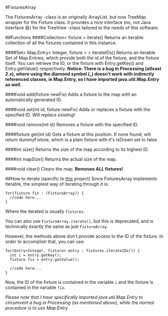 #FixturesArray

The FixturesArray -class is an originally ArrayList, but now TreeMap wrapper for the Fixture class. It provides a nice interface (no, not Java Interface :smile:) for the TreeView -class tailored to the needs of this software.

##Functions
####Collection< fixture > iterate()
Returns an iterable collection of all the fixtures contained in this instance.

####Set< Map.Entry< Integer, fixture > > iterateIDs()
Returns an iterable Set of Map.Entries, which provide both the id of the fixture, and the fixture itself.
You can retrieve the ID, or the fixture with Entry.getKey() and Entry.getValue() respectively.
**Notice: There is a bug in Processing (atleast 2.x), where using the diamond symbol (_<Classes here..._>) doesn't work with indirectly referenced classes, ie Map.Entry, so I have imported java.util.Map.Entry as well.**

####void add(fixture newFix)
Adds a fixture to the map with an automatically generated ID.

####void set(int id, fixture newFix)
Adds or replaces a fixture with the specified ID. _Will replace existing!_

####void remove(int id)
Removes a fixture with the specified ID.

####fixture get(int id)
Gets a fixture at this position. If none found, will return dummyFixture, which is a plain fixture with it's isDrawn set to false.

####int size()
Returns the size of the map according to its highest ID.

####int mapSize()
Returns the actual size of the map.

####void clear()
Clears the map. **Removes _ALL_ fixtures!**


##How to iterate (specific to [this](https://github.com/eliasjhojala/DMX-lighting-controller) project)
Since FixturesArray implements Iterable, the simplest way of iterating through it is:
```processing
for(fixture fix : (FixtureArray)) {
  //code here...
}
```
Where the iterated is usually `fixtures`.

You can also use `FixtureArray.iterate()`, but this is deprecated, and is technically exactly the same as just `FixtureArray`.

However, the methods above don't provide access to the ID of the fixture. In order to accomplish that, you can use:
```processing
for(Entry<Integer, fixture> entry : fixtures.iterateIDs()) {
  int i = entry.getKey();
  fixture fix = entry.getValue();
  
  //code here...
}
```
Now, the ID of the fixture is contained in the variable `i` and the fixture is contained in the variable `fix`.

_Please note that I have specifically imported java.util.Map.Entry to circumvent a bug in Processing (as mentioned above), while the normal procedure is to use Map.Entry._
